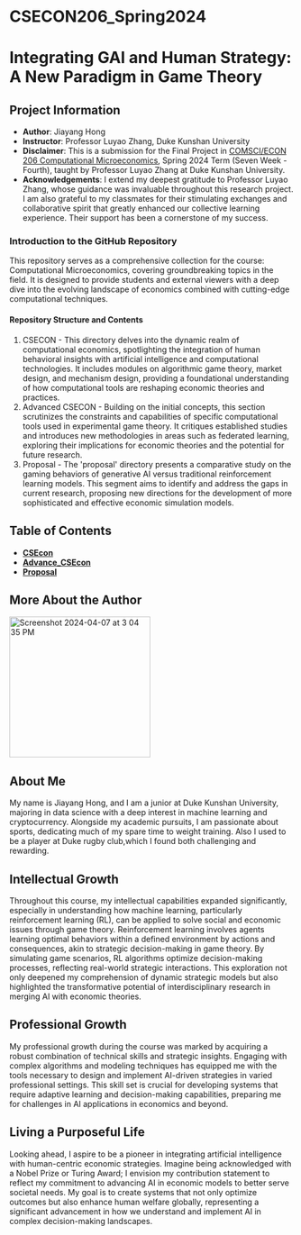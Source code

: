 # CSECON206_Spring2024
# Integrating GAI and Human Strategy: A New Paradigm in Game Theory

## Project Information
- **Author**: Jiayang Hong
- **Instructor**: Professor Luyao Zhang, Duke Kunshan University
- **Disclaimer**: This is a submission for the Final Project in [COMSCI/ECON 206 Computational Microeconomics](https://ms.pubpub.org/), Spring 2024 Term (Seven Week - Fourth), taught by Professor Luyao Zhang at Duke Kunshan University.
- **Acknowledgements**: I extend my deepest gratitude to Professor Luyao Zhang, whose guidance was invaluable throughout this research project.  I am also grateful to my classmates for their stimulating exchanges and collaborative spirit that greatly enhanced our collective learning experience. Their support has been a cornerstone of my success.

### Introduction to the GitHub Repository
This repository serves as a comprehensive collection for the course: Computational Microeconomics, covering groundbreaking topics in the field. It is designed to provide students and external viewers with a deep dive into the evolving landscape of economics combined with cutting-edge computational techniques.

#### Repository Structure and Contents
1. CSECON - This directory delves into the dynamic realm of computational economics, spotlighting the integration of human behavioral insights with artificial intelligence and computational technologies. It includes modules on algorithmic game theory, market design, and mechanism design, providing a foundational understanding of how computational tools are reshaping economic theories and practices.
2. Advanced CSECON - Building on the initial concepts, this section scrutinizes the constraints and capabilities of specific computational tools used in experimental game theory. It critiques established studies and introduces new methodologies in areas such as federated learning, exploring their implications for economic theories and the potential for future research.
3. Proposal - The 'proposal' directory presents a comparative study on the gaming behaviors of generative AI versus traditional reinforcement learning models. This segment aims to identify and address the gaps in current research, proposing new directions for the development of more sophisticated and effective economic simulation models.



## Table of Contents

- [**CSEcon**](https://github.com/Rising-Stars-by-Sunshine/Jiayang-Hong/blob/main/CSEcon/README.md) 
- [**Advance_CSEcon**](https://github.com/Rising-Stars-by-Sunshine/Jiayang-Hong/blob/main/Advance_CSEcon/README.md) 
- [**Proposal**](https://github.com/Rising-Stars-by-Sunshine/Jiayang-Hong/tree/main/Proposal(New))
## More About the Author
<img width="250" alt="Screenshot 2024-04-07 at 3 04 35 PM" src="https://github.com/Rising-Stars-by-Sunshine/Jiayang-Hong/assets/145865131/185d8673-d50f-4e3a-bf74-72d40d07e92c">

## About Me
My name is Jiayang Hong, and I am a junior at Duke Kunshan University, majoring in data science with a deep interest in machine learning and cryptocurrency. Alongside my academic pursuits, I am passionate about sports, dedicating much of my spare time to weight training. Also I used to be a player at Duke rugby club,which I found both challenging and rewarding.
## Intellectual Growth
Throughout this course, my intellectual capabilities expanded significantly, especially in understanding how machine learning, particularly reinforcement learning (RL), can be applied to solve social and economic issues through game theory. Reinforcement learning involves agents learning optimal behaviors within a defined environment by actions and consequences, akin to strategic decision-making in game theory. By simulating game scenarios, RL algorithms optimize decision-making processes, reflecting real-world strategic interactions. This exploration not only deepened my comprehension of dynamic strategic models but also highlighted the transformative potential of interdisciplinary research in merging AI with economic theories.

## Professional Growth
My professional growth during the course was marked by acquiring a robust combination of technical skills and strategic insights. Engaging with complex algorithms and modeling techniques has equipped me with the tools necessary to design and implement AI-driven strategies in varied professional settings. This skill set is crucial for developing systems that require adaptive learning and decision-making capabilities, preparing me for challenges in AI applications in economics and beyond.

## Living a Purposeful Life
Looking ahead, I aspire to be a pioneer in integrating artificial intelligence with human-centric economic strategies. Imagine being acknowledged with a Nobel Prize or Turing Award; I envision my contribution statement to reflect my commitment to advancing AI in economic models to better serve societal needs. My goal is to create systems that not only optimize outcomes but also enhance human welfare globally, representing a significant advancement in how we understand and implement AI in complex decision-making landscapes.
